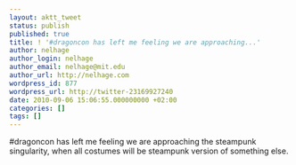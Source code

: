 ```yaml
---
layout: aktt_tweet
status: publish
published: true
title: ! '#dragoncon has left me feeling we are approaching...'
author: nelhage
author_login: nelhage
author_email: nelhage@mit.edu
author_url: http://nelhage.com
wordpress_id: 877
wordpress_url: http://twitter-23169927240
date: 2010-09-06 15:06:55.000000000 +02:00
categories: []
tags: []
---
```

#dragoncon has left me feeling we are approaching the steampunk singularity, when all costumes will be steampunk version of something else.
